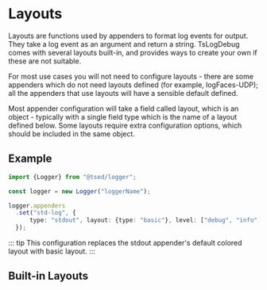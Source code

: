 # Layouts

Layouts are functions used by appenders to format log events for output. They take a log event as an argument and return a string. TsLogDebug comes with several layouts built-in, and provides ways to create your own if these are not suitable.

For most use cases you will not need to configure layouts - there are some appenders which do not need layouts defined (for example, logFaces-UDP); all the appenders that use layouts will have a sensible default defined.

Most appender configuration will take a field called layout, which is an object - typically with a single field type which is the name of a layout defined below. Some layouts require extra configuration options, which should be included in the same object.

## Example

```typescript
import {Logger} from "@tsed/logger";

const logger = new Logger("loggerName");

logger.appenders
  .set("std-log", {
      type: "stdout", layout: {type: "basic"}, level: ["debug", "info", "trace"]
  });
```
::: tip
This configuration replaces the stdout appender's default colored layout with basic layout.
:::
## Built-in Layouts

<ApiList query="symbolName.match(/Layout$/) && symbolType === 'class'" />

